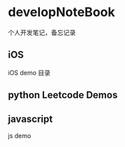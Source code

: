 # developNoteBook
个人开发笔记，备忘记录

## iOS 
iOS demo 目录

## python Leetcode Demos

## javascript
js demo
